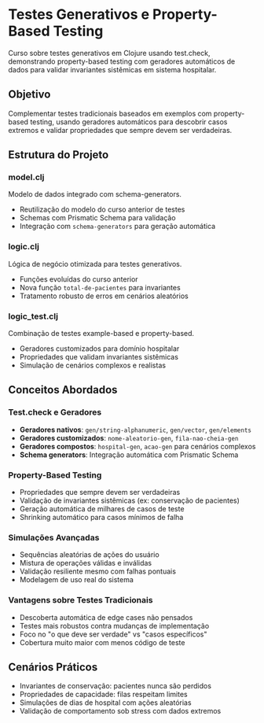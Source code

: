 # Testes Generativos e Property-Based Testing

Curso sobre testes generativos em Clojure usando test.check, demonstrando property-based testing com geradores automáticos de dados para validar invariantes sistêmicas em sistema hospitalar.

## Objetivo

Complementar testes tradicionais baseados em exemplos com property-based testing, usando geradores automáticos para descobrir casos extremos e validar propriedades que sempre devem ser verdadeiras.

## Estrutura do Projeto

### model.clj
Modelo de dados integrado com schema-generators.
- Reutilização do modelo do curso anterior de testes
- Schemas com Prismatic Schema para validação
- Integração com `schema-generators` para geração automática

### logic.clj
Lógica de negócio otimizada para testes generativos.
- Funções evoluídas do curso anterior
- Nova função `total-de-pacientes` para invariantes
- Tratamento robusto de erros em cenários aleatórios

### logic_test.clj  
Combinação de testes example-based e property-based.
- Geradores customizados para domínio hospitalar
- Propriedades que validam invariantes sistêmicas
- Simulação de cenários complexos e realistas

## Conceitos Abordados

### Test.check e Geradores
- **Geradores nativos**: `gen/string-alphanumeric`, `gen/vector`, `gen/elements`
- **Geradores customizados**: `nome-aleatorio-gen`, `fila-nao-cheia-gen`
- **Geradores compostos**: `hospital-gen`, `acao-gen` para cenários complexos
- **Schema generators**: Integração automática com Prismatic Schema

### Property-Based Testing
- Propriedades que sempre devem ser verdadeiras
- Validação de invariantes sistêmicas (ex: conservação de pacientes)
- Geração automática de milhares de casos de teste
- Shrinking automático para casos mínimos de falha

### Simulações Avançadas
- Sequências aleatórias de ações do usuário
- Mistura de operações válidas e inválidas
- Validação resiliente mesmo com falhas pontuais
- Modelagem de uso real do sistema

### Vantagens sobre Testes Tradicionais
- Descoberta automática de edge cases não pensados
- Testes mais robustos contra mudanças de implementação
- Foco no "o que deve ser verdade" vs "casos específicos"
- Cobertura muito maior com menos código de teste

## Cenários Práticos

- Invariantes de conservação: pacientes nunca são perdidos
- Propriedades de capacidade: filas respeitam limites
- Simulações de dias de hospital com ações aleatórias
- Validação de comportamento sob stress com dados extremos

